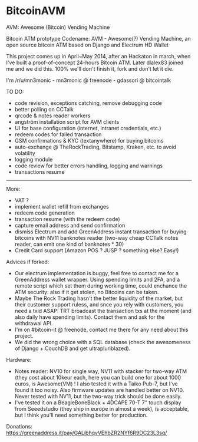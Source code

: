 BitcoinAVM
==========

AVM: Awesome (Bitcoin) Vending Machine

Bitcoin ATM prototype
Codename: AVM - Awesome(?) Vending Machine, an open source bitcoin ATM based on Django and Electrum HD Wallet

This project comes up in April~May 2014, after an Hackaton in march, when I've built a proof-of-concept 24-hours Bitcoin ATM.  Later dlalex83 joined me and we did this. 100% we'll don't finish it, fork and don't let it die.

I'm /r/u/mn3monic - mn3monic @ freenode - gdassori @ bitcointalk 

TO DO:

- code revision, exceptions catching, remove debugging code
- better polling on CCTalk
- qrcode & notes reader workers
- angström installation script for AVM clients
- UI for base configuration (internet, intranet credentials, etc.)
- redeem codes for failed transaction
- GSM confirmations & KYC (textanywhere) for buying bitcoins
- auto-exchange @ TheRockTrading, Bitstamp, Kraken, etc. to avoid volatility
- logging module
- code review for better errors handling, logging and warnings
- transactions resume

-------------------
More:

- VAT ?
- implement wallet refill from exchanges
- redeem code generation
- transaction resume (with the redeem code)
- capture email address and send confirmation
- dismiss Electrum and add GreenAddress instant transaction for buying bitcoins with NV11 banknotes reader (two-way cheap CCTalk notes reader, can emit one kind of banknotes * 30)
- Credit Card support (Amazon POS ? JUSP ? something else? Easy!)

Advices if forked:

- Our electrum implementation is buggy, feel free to contact me for a GreenAddress wallet wrapper. Using spending limits and 2FA, and a remote script which set them during working time, could enchance
the ATM security: also if it get stolen, no Bitcoins can be taken. 
- Maybe The Rock Trading hasn't the better liquidity of the market, but their customer support ruless, and snce you rely with customers, you need a txid ASAP: TRT broadcast the transaction txs at the moment 
(and also daily have spending limits). Contact them and ask for the withdrawal API.
- I'm on #bitcoin-it @ freenode, contact me there for any need about this project.
- We did the wrong choice with a SQL database (check the awesomeness of Django + CouchDB and get ultrapluriblazed).


Hardware:

- Notes reader: NV10 for single way, NV11 with stacker for two-way ATM (they cost about 10keur each, here you can build one for about 1000 euros, is Awesome(VM) ! I also tested it with a Taiko Pub-7, but
I've found it too noisy. Also firmware updates are handled better on NV10. Never tested with NV11, but the two-way trick should be done easily.
- I've tested it on a BeagleBoneBlack + 4DCAPE 70-T 7" touch display from Seeedstudio (they ship in europe in almost a week), is acceptable, but I think you'll need something better for production.

Donations: https://greenaddress.it/pay/GALibhqvVEhbZR2NYf6R9DC23L3sq/ 
